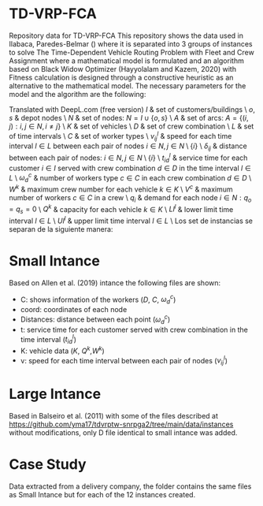 # TD-VRP-FCA
Repository data for TD-VRP-FCA
This repository shows the data used in Ilabaca, Paredes-Belmar () where it is separated into 3 groups of instances to solve The Time-Dependent Vehicle Routing Problem with Fleet and Crew Assignment where a mathematical model is formulated and an algorithm based on Black Widow Optimizer (Hayyolalam and Kazem, 2020) with Fitness calculation is designed through a constructive heuristic as an alternative to the mathematical model. 
The necessary parameters for the model and the algorithm are the following:

Translated with DeepL.com (free version)
$I$            & set of customers/buildings \\
$o,s$          & depot nodes \\
$N$            & set of nodes: $N=I \cup \{o,s\}$  \\
$A$            & set of arcs: $A=\{(i,j): i,j \in N, i\neq j\}$ \\
$K$            & set of vehicles  \\
$D$            & set of crew combination  \\
$L$            & set of time intervals  \\
$C$            & set of worker types \\ 
$v_{ij}^l$      & speed for each time interval $l\in L$ between each pair of nodes $i\in N, j \in N \setminus \{i\}$  \\
$\delta_{ij}$  & distance between each pair of nodes: $i\in N, j \in N \setminus \{i\}$ \\
$t_{id}^l$      & service time for each customer $i\in I$ served with crew combination $d\in D$ in the time interval $l\in L$  \\ 
$\omega_{d}^c$    & number of workers type $c \in C$ in each crew combination $d\in D$   \\
$W^k$      & maximum crew number for each vehicle $k \in K$   \\
$V^c$      & maximum number of workers $c\in C$ in a crew  \\
$q_i$        & demand for each node $i\in N: q_o=q_s=0$   \\
$Q^k$        & capacity for each vehicle $k\in K$ \\ 
$Ll^l$       & lower limit time interval  $l \in L$   \\
$Ul^l$       & upper limit time interval $l\in L$ \\ 
Los set de instancias se separan de la siguiente manera:
# Small Intance
Based on Allen et al. (2019) intance the following files are shown:
- C: shows information of the workers ($D$, $C$, $\omega_{d}^c$)
- coord: coordinates of each node
- Distances: distance between each point ($\omega_{d}^c$)
- t: service time for each customer served with crew combination in the time interval ($t_{id}^l$)
- K: vehicle data  ($K$, $Q^k$,$W^k$)
- v: speed for each time interval between each pair of nodes ($v_{ij}^l$)
# Large Intance
Based in Balseiro et al. (2011) with some of the files described at https://github.com/yma17/tdvrptw-snrpga2/tree/main/data/instances without modifications, only D file identical to small intance was added.
# Case Study
Data extracted from a delivery company, the folder contains the same files as Small Intance but for each of the 12 instances created.
